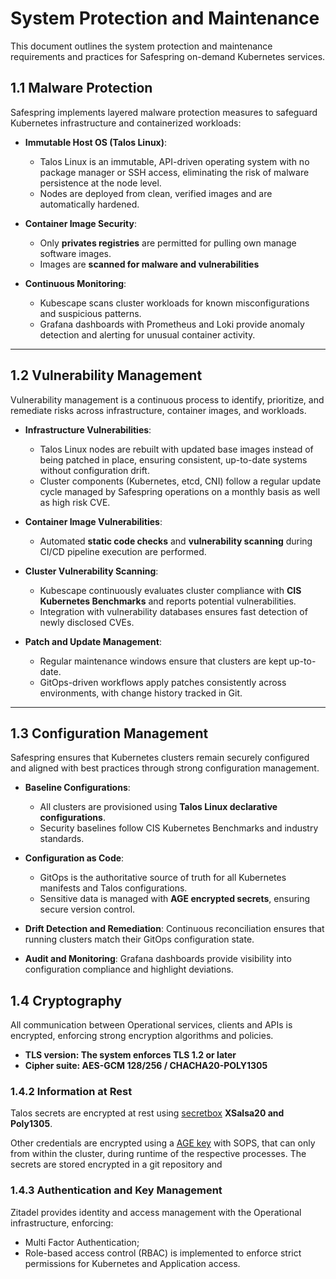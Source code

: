 # System Protection and Maintenance

This document outlines the system protection and maintenance requirements and practices for Safespring on-demand Kubernetes services.

## 1.1 Malware Protection

Safespring implements layered malware protection measures to safeguard Kubernetes infrastructure and containerized workloads:

* **Immutable Host OS (Talos Linux)**:

  * Talos Linux is an immutable, API-driven operating system with no package manager or SSH access, eliminating the risk of malware persistence at the node level.
  * Nodes are deployed from clean, verified images and are automatically hardened.

* **Container Image Security**:

  * Only **privates registries** are permitted for pulling own manage software images.
  * Images are **scanned for malware and vulnerabilities**

* **Continuous Monitoring**:

  * Kubescape scans cluster workloads for known misconfigurations and suspicious patterns.
  * Grafana dashboards with Prometheus and Loki provide anomaly detection and alerting for unusual container activity.

---

## 1.2 Vulnerability Management

Vulnerability management is a continuous process to identify, prioritize, and remediate risks across infrastructure, container images, and workloads.

* **Infrastructure Vulnerabilities**:

  * Talos Linux nodes are rebuilt with updated base images instead of being patched in place, ensuring consistent, up-to-date systems without configuration drift.
  * Cluster components (Kubernetes, etcd, CNI) follow a regular update cycle managed by Safespring operations on a monthly basis as well as high risk CVE.

* **Container Image Vulnerabilities**:

  * Automated **static code checks** and **vulnerability scanning** during CI/CD pipeline execution are performed.

* **Cluster Vulnerability Scanning**:

  * Kubescape continuously evaluates cluster compliance with **CIS Kubernetes Benchmarks** and reports potential vulnerabilities.
  * Integration with vulnerability databases ensures fast detection of newly disclosed CVEs.

* **Patch and Update Management**:

  * Regular maintenance windows ensure that clusters are kept up-to-date.
  * GitOps-driven workflows apply patches consistently across environments, with change history tracked in Git.

---

## 1.3 Configuration Management

Safespring ensures that Kubernetes clusters remain securely configured and aligned with best practices through strong configuration management.

* **Baseline Configurations**:

  * All clusters are provisioned using **Talos Linux declarative configurations**.
  * Security baselines follow CIS Kubernetes Benchmarks and industry standards.

* **Configuration as Code**:

  * GitOps is the authoritative source of truth for all Kubernetes manifests and Talos configurations.
  * Sensitive data is managed with **AGE encrypted secrets**, ensuring secure version control.

* **Drift Detection and Remediation**: Continuous reconciliation ensures that running clusters match their GitOps configuration state.

* **Audit and Monitoring**: Grafana dashboards provide visibility into configuration compliance and highlight deviations.

## 1.4 Cryptography

All communication between Operational services, clients and APIs is encrypted, enforcing strong encryption algorithms and policies.

- **TLS version: The system enforces TLS 1.2 or later**
- **Cipher suite: AES-GCM 128/256 / CHACHA20-POLY1305**

### 1.4.2 Information at Rest

Talos secrets  are encrypted at rest  using [secretbox](https://kubernetes.io/docs/tasks/administer-cluster/encrypt-data/#providers) **XSalsa20 and Poly1305**.

Other credentials are encrypted using a [AGE key](https://github.com/FiloSottile/age) with SOPS, that can only from within the cluster, during runtime of the respective processes. The secrets are stored encrypted in a git repository and

### 1.4.3 Authentication and Key Management

Zitadel provides identity and access management with the Operational infrastructure, enforcing:

- Multi Factor Authentication;
- Role-based access control (RBAC) is implemented to enforce strict permissions for Kubernetes and Application access.
